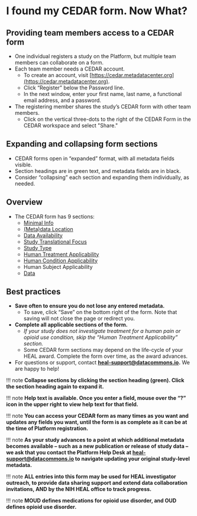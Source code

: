 # I found my CEDAR form. Now What?

## Providing team members access to a CEDAR form

* One individual registers a study on the Platform, but multiple team members can collaborate on a form. 
* Each team member needs a CEDAR account.
    * To create an account, visit [https://cedar.metadatacenter.org](https://cedar.metadatacenter.org).
    * Click “Register” below the Password line.
    * In the next window, enter your first name, last name, a functional email address, and a password.
* The registering member shares the study’s CEDAR form with other team members.
    * Click on the vertical three-dots to the right of the CEDAR Form in the CEDAR workspace and select "Share."

## Expanding and collapsing form sections

* CEDAR forms open in “expanded” format, with all metadata fields visible.
* Section headings are in green text, and metadata fields are in black.
* Consider “collapsing” each section and expanding them individually, as needed.


## Overview

* The CEDAR form has 9 sections: 
    * [Minimal Info](minimal-info.md) 
    * [(Meta)data Location](meta-data-location.md) 
    * [Data Availability](data-availability.md)
    * [Study Translational Focus](study-translational-focus.md) 
    * [Study Type](study-type.md) 
    * [Human Treatment Applicability](human-treatment-applicability.md) 
    * [Human Condition Applicability](human-condition-applicability.md) 
    * Human Subject Applicability
    * [Data](data.md) 

## Best practices

* **Save often to ensure you do not lose any entered metadata.**
    * To save, click “Save” on the bottom right of the form. Note that saving will not close the page or redirect you.
* **Complete all applicable sections of the form.** 
    * *If your study does not investigate treatment for a human pain or opioid use condition, skip the “Human Treatment Applicability” section.*
    * Some CEDAR form sections may depend on the life-cycle of your HEAL award. Complete the form over time, as the award advances.
* For questions or support, contact **heal-support@datacommons.io.** We are happy to help!

!!! note
    **Collapse sections by clicking the section heading (green). Click the section heading again to expand it.**
   
!!! note
    **Help text is available. Once you enter a field, mouse over the “?” icon in the upper right to view help text for that field.**

!!! note
    **You can access your CEDAR form as many times as you want and updates any fields you want, until the form is as complete as it can be at the time of Platform registration.**

!!! note
    **As your study advances to a point at which additional metadata becomes available – such as a new publication or release of study data – we ask that you contact the Platform Help Desk at heal-support@datacommons.io to navigate updating your original study-level metadata.**

!!! note
    **ALL entries into this form may be used for HEAL investigator outreach, to provide data sharing support and extend data collaboration invitations, AND by the NIH HEAL office to track progress.**
   
!!! note
    **MOUD defines medications for opioid use disorder, and OUD defines opioid use disorder.**


 







